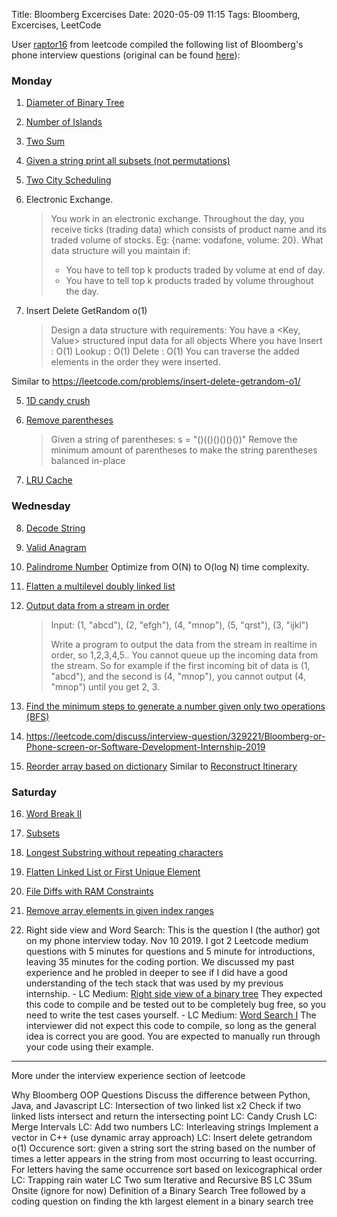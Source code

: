 Title: Bloomberg Excercises
Date: 2020-05-09 11:15
Tags: Bloomberg, Excercises, LeetCode



User [raptor16](https://leetcode.com/raptor16/) from leetcode compiled the following list of Bloomberg's phone interview questions (original can be found [here](https://leetcode.com/raptor16/)): 

### Monday

1.  [Diameter of Binary Tree](https://leetcode.com/problems/diameter-of-binary-tree/)
2.  [Number of Islands](https://leetcode.com/problems/number-of-islands/)
3.  [Two Sum](https://leetcode.com/problems/two-sum)
1. [Given a string print all subsets (not permutations)](https://leetcode.com/problems/subsets)
2. [Two City Scheduling](https://leetcode.com/problems/two-city-scheduling/description/)
3. Electronic Exchange.

    > You work in an electronic exchange. Throughout the day, you receive ticks (trading data) which consists of  product name and its traded volume of stocks. Eg: {name: vodafone, volume: 20}. What data structure will you 
    > maintain if:
    >
    > * You have to tell top k products traded by volume at end of day.
    > * You have to tell top k products traded by volume throughout the day.

4. Insert Delete GetRandom o(1)

    > Design a data structure with requirements:
    > You have a <Key, Value> structured input data for all objects
    > Where you have
    > Insert : O(1)
    > Lookup : O(1)
    > Delete : O(1)
    > You can traverse the added elements in the order they were inserted.

Similar to https://leetcode.com/problems/insert-delete-getrandom-o1/

5. [1D candy crush](https://leetcode.com/discuss/interview-question/380650/Bloomberg-or-Phone-Screen-or-Candy-Crush-1D)

6. [Remove parentheses](https://leetcode.com/discuss/interview-question/124551/)

    > Given a string of parentheses:
    > s = "()(()()()()())"
    > Remove the minimum amount of parentheses to make the string parentheses balanced in-place

7. [LRU Cache](https://leetcode.com/problems/lru-cache/)





### Wednesday

8. [Decode String](https://leetcode.com/problems/decode-string/)

9. [Valid Anagram](https://leetcode.com/problems/valid-anagram/)

10. [Palindrome Number](https://leetcode.com/problems/palindrome-number/) Optimize from O(N) to O(log N) time complexity.

11. [Flatten a multilevel doubly linked list](https://leetcode.com/problems/flatten-a-multilevel-doubly-linked-list/)

11. [Output data from a stream in order](https://leetcode.com/discuss/interview-question/314733/Bloomberg-or-Output-data-from-a-stream-in-order)

    > Input: (1, "abcd"), (2, "efgh"), (4, "mnop"), (5, "qrst"), (3, "ijkl")
    >
    > Write a program to output the data from the stream in realtime in order, so 1,2,3,4,5..
    > You cannot queue up the incoming data from the stream.
    > So for example if the first incoming bit of data is (1, "abcd"), and the second is (4, "mnop"), you cannot output (4, "mnop") until you get 2, 3.
    
13. [Find the minimum steps to generate a number given only two operations (BFS)](https://leetcode.com/discuss/interview-question/406663/Bloomberg-or-Phone-Screen-or-Min-Steps-to-Generate-Number)

14. https://leetcode.com/discuss/interview-question/329221/Bloomberg-or-Phone-screen-or-Software-Development-Internship-2019

15. [Reorder array based on dictionary](https://leetcode.com/discuss/interview-question/413734/Bloomberg-or-Re-order-Array-Based-on-Dictionary)
      Similar to [Reconstruct Itinerary](https://leetcode.com/problems/reconstruct-itinerary/)
    
### Saturday

16. [Word Break II](https://leetcode.com/problems/word-break-ii/)

17. [Subsets](https://leetcode.com/problems/subsets/)

18. [Longest Substring without repeating characters](https://leetcode.com/problems/longest-substring-without-repeating-characters/)

17. [Flatten Linked List or First Unique Element](https://leetcode.com/discuss/interview-question/341369/Bloomberg-or-Phone-screen-or-First-unique-element-and-Flatten-linked-list)

20. [ File Diffs with RAM Constraints ](https://leetcode.com/discuss/interview-question/346748/Bloomberg-or-Phone-Screen-or-File-Diffs-With-Ram-Constraints)

18.  [Remove array elements in given index ranges](https://leetcode.com/discuss/interview-question/407179/Bloomberg-or-Remove-array-elements-in-given-index-ranges)

22.  Right side view and Word Search: This is the question I (the author) got on my phone interview today. Nov 10 2019. I got 2 Leetcode medium questions with 5 minutes for questions and 5 minute for introductions, leaving 35 minutes for the coding  portion. We discussed my past experience and he probled in deeper to see if I did have a good understanding of the tech stack that was used by  my previous internship.
    - LC Medium: [Right side view of a binary tree](https://leetcode.com/problems/binary-tree-right-side-view/)
      They expected this code to compile and be tested out to be completely bug free, so you need to write the test cases yourself.
    -  LC Medium: [Word Search I](https://leetcode.com/problems/word-search/)
      The interviewer did not expect this code to compile, so long as the  general idea is correct you are good. You are expected to manually run  through your code using their example.

* * *

More under the interview experience section of leetcode

Why Bloomberg
 OOP Questions
 Discuss the difference between Python, Java, and Javascript
 LC: Intersection of two linked list x2
 Check if two linked lists intersect and return the intersecting point
 LC: Candy Crush
 LC: Merge Intervals
 LC: Add two numbers
 LC: Interleaving strings
 Implement a vector in C++ (use dynamic array approach)
 LC: Insert delete getrandom o(1)
 Occurence sort: given a string sort the string based on the number of  times a letter appears in the string from most occurring to least  occurring. For letters having the same occurrence sort based on  lexicographical order
 LC: Trapping rain water
 LC Two sum
 Iterative and Recursive BS
 LC 3Sum
 Onsite (ignore for now)
 Definition of a Binary Search Tree followed by a coding question on finding the kth largest element in a binary search tree
